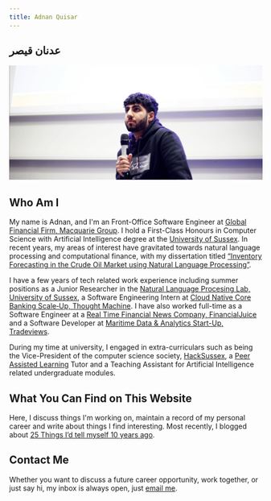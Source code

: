 ```yaml
---
title: Adnan Quisar
---
```


## عدنان قیصر
![Adnan Quisar Speaking at the HackSussex Gamejam in 2023](images/adnan-speaker.png)

## Who Am I
My name is Adnan, and I'm an Front-Office Software Engineer at [Global Financial Firm, Macquarie Group](https://www.macquarie.com/). I hold a First-Class Honours in Computer Science with Artificial Intelligence degree at the [University of Sussex](https://www.sussex.ac.uk/). In recent years, my areas of interest have gravitated towards natural language processing and computational finance, with my dissertation titled [“Inventory Forecasting in the Crude Oil Market using Natural Language Processing”](https://adnanquisar.com/crude-oil-inventory-forecasting/).

I have a few years of tech related work experience including summer positions as a Junior Researcher in the [Natural Language Procesing Lab, University of Sussex](https://www.sussex.ac.uk/research/centres/ai-research-group/research/nlp), a Software Engineering Intern at [Cloud Native Core Banking Scale‑Up, Thought Machine](https://www.thoughtmachine.net/). I have also worked full-time as a Software Engineer at a [Real Time Financial News Company, FinancialJuice](https://www.financialjuice.com/) and a Software Developer at [Maritime Data & Analytics Start-Up, Tradeviews](https://tradeviews.net/).

During my time at university, I engaged in extra-curriculars such as being the Vice-President of the computer science society, [HackSussex](https://www.hacksussex.com/), a [Peer Assisted Learning](https://www.sussex.ac.uk/ei/internal/forstudents/informatics/undergraduate/pal) Tutor and a Teaching Assistant for Artificial Intelligence related undergraduate modules. 

## What You Can Find on This Website
Here, I discuss things I'm working on, maintain a record of my personal career and write about things I find interesting. Most recently, I blogged about [25 Things I’d tell myself 10 years ago](/twenty-five-things-id-tell-myself-ten-years-ago/).

## Contact Me
Whether you want to discuss a future career opportunity, work together, or just say hi, my inbox is always open, just [email me](mailto:adnanquisar0@gmail.com).